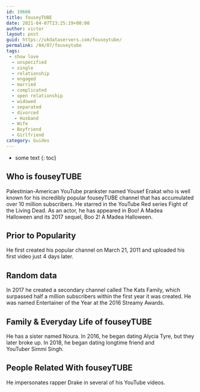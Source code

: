 ```yaml
---
id: 19666
title: fouseyTUBE
date: 2021-04-07T23:25:19+00:00
author: victor
layout: post
guid: https://ukdataservers.com/fouseytube/
permalink: /04/07/fouseytube
tags:
 - show love
  - unspecified
  - single
  - relationship
  - engaged
  - married
  - complicated
  - open relationship
  - widowed
  - separated
  - divorced
   - Husband
  - Wife
  - Boyfriend
  - Girlfriend
category: Guides
---
```


* some text
{: toc}


## Who is fouseyTUBE



Palestinian-American YouTube prankster named Yousef Erakat who is well known for his incredibly popular fouseyTUBE channel that has accumulated over 10 million subscribers. He starred in the YouTube Red series Fight of the Living Dead. As an actor, he has appeared in Boo! A Madea Halloween and its 2017 sequel, Boo 2! A Madea Halloween.

                
                
                
## Prior to Popularity



He first created his popular channel on March 21, 2011 and uploaded his first video just 4 days later.  

                
                
                
## Random data



In 2017 he created a secondary channel called The Kats Family, which surpassed half a million subscribers within the first year it was created. He was named Entertainer of the Year at the 2016 Streamy Awards.

                
                
                
## Family & Everyday Life of fouseyTUBE



He has a sister named Noura. In 2016, he began dating Alycia Tyre, but they later broke up. In 2018, he began dating longtime friend and YouTuber Simmi Singh.

                
                
                
## People Related With fouseyTUBE



He impersonates rapper Drake in several of his YouTube videos.

                
              
            
          
          
          